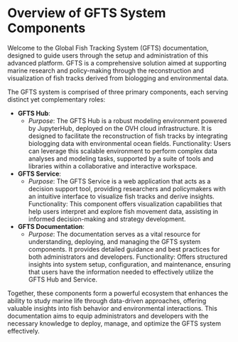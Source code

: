 # Overview of GFTS System Components

Welcome to the Global Fish Tracking System (GFTS) documentation, designed to guide users through the setup and administration of this advanced platform. GFTS is a comprehensive solution aimed at supporting marine research and policy-making through the reconstruction and visualization of fish tracks derived from biologging and environmental data.

The GFTS system is comprised of three primary components, each serving distinct yet complementary roles:

- **GFTS Hub**:
    - *Purpose*: The GFTS Hub is a robust modeling environment powered by JupyterHub, deployed on the OVH cloud infrastructure. It is designed to facilitate the reconstruction of fish tracks by integrating biologging data with environmental ocean fields.
Functionality: Users can leverage this scalable environment to perform complex data analyses and modeling tasks, supported by a suite of tools and libraries within a collaborative and interactive workspace.
- **GFTS Service**:
    - *Purpose*: The GFTS Service is a web application that acts as a decision support tool, providing researchers and policymakers with an intuitive interface to visualize fish tracks and derive insights.
Functionality: This component offers visualization capabilities that help users interpret and explore fish movement data, assisting in informed decision-making and strategy development.
- **GFTS Documentation**:
    - *Purpose*: The documentation serves as a vital resource for understanding, deploying, and managing the GFTS system components. It provides detailed guidance and best practices for both administrators and developers.
Functionality: Offers structured insights into system setup, configuration, and maintenance, ensuring that users have the information needed to effectively utilize the GFTS Hub and Service.


Together, these components form a powerful ecosystem that enhances the ability to study marine life through data-driven approaches, offering valuable insights into fish behavior and environmental interactions. This documentation aims to equip administrators and developers with the necessary knowledge to deploy, manage, and optimize the GFTS system effectively.
